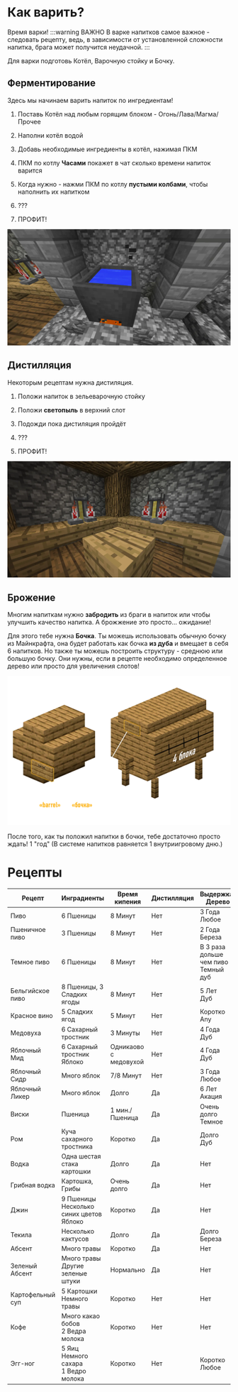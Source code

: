 # Как варить?

Время варки!
:::warning ВАЖНО
В варке напитков самое важное - следовать рецепту, ведь, в зависимости от установленной сложности напитка, брага может получится неудачной.
:::

Для варки подготовь Котёл, Варочную стойку и Бочку.

## Ферментирование

Здесь мы начинаем варить напиток по ингредиентам!

1. Поставь Котёл над любым горящим блоком - Огонь/Лава/Магма/Прочее

2. Наполни котёл водой

3. Добавь необходимые ингредиенты в котёл, нажимая ПКМ

4. ПКМ по котлу **Часами** покажет в чат сколько времени напиток варится

5. Когда нужно - нажми ПКМ по котлу **пустыми колбами**, чтобы наполнить их напитком

6. ???

7. ПРОФИТ!

![Fermetting](./public/brewing.webp)

## Дистилляция

Некоторым рецептам нужна дистиляция.

1. Положи напиток в зельеварочную стойку

2. Положи **светопыль** в верхний слот

3. Подожди пока дистиляция пройдёт

4. ???

5. ПРОФИТ!

![Distilling](./public/distilling.webp)

## Брожение

Многим напиткам нужно **забродить** из браги в напиток или чтобы улучшить качество напитка. А брожжение это просто... ожидание!

Для этого тебе нужна **Бочка**. Ты можешь использовать обычную бочку из Майнкрафта, она будет работать как бочка **из дуба** и вмещает в себя 6 напитков. Но также ты можешь построить структуру - среднюю или большую бочку. Они нужны, если в рецепте необходимо определенное дерево или просто для увеличения слотов!

![Бочки](./public/barrels_ru.webp)

После того, как ты положил напитки в бочки, тебе достаточно просто ждать! 1 "год" (В системе напитков равняется 1 внутриигровому дню.)


# Рецепты

| Рецепт       | Инградиенты                | Время кипения   | Дистилляция | Выдержка/Дерево | Уровень алкоголя | Эффекты |
|-------------|-------------|-----|-----|-------|-----|---|
| Пиво             | 6 Пшеницы                                      | 8 Минут               | Нет  | 3 Года<br>Любое          | I      |    |
| Пшеничное пиво   | 3 Пшеницы                                      | 8 Минут               | Нет  | 2 Года<br>Береза         | I      |    |
| Темное пиво      | 6 Пшеницы                                      | 8 Минут               | Нет  | В 3 раза дольше чем пиво<br>Темный дуб| I' |    |
| Бельгийское пиво | 8 Пшеницы, 3 Сладких ягоды                     | 8 Минут               | Нет  | 5 Лет<br>Дуб             | I'     |    |
| Красное вино     | 5 Сладких ягод                                 | 5 Минут               | Нет  | Коротко<br>Any           | I'     |    |
| Медовуха         | 6 Сахарный тростник                            | 3 Минуты              | Нет  | 4 Года<br>Дуб            | I'     |    |
| Яблочный Мид     | 6 Сахарный тростник<br>Яблоко                  | Одникаово с медовухой | Нет  | 4 Года<br>Дуб            | II     | +  |
| Яблочный Сидр    | Много яблок                                    | 7/8 Минут             | Нет  | 3 Года<br>Любое          | I'     |    |
| Яблочный Ликер   | Много яблок                                    | Долго                 | Да   | 6 Лет<br>Акация          | II'    |    |
| Виски            | Пшеница                                        | 1 мин./Пшеница        | Да   | Очень долго<br>Темное    | III'   |    |
| Ром              | Куча сахарного тростника                       | Коротко               | Да   | Долго<br>Дуб             | IIII   | +  |
| Водка            | Одна шестая стака картошки                     | Долго                 | Да   | Нет                      | III    | -  |
| Грибная водка    | Картошка, Грибы                                | Очень долго           | Да   | Нет                      | II'    | +- |
| Джин             | 9 Пшеницы<br>Несколько синих цветов<br>Яблоко  | Коротко               | Да   | Нет                      | III    |    |
| Текила           | Несколько кактусов                             | Долго                 | Да   | Долго<br>Береза          | III    |    |
| Абсент           | Много травы                                    | Коротко               | Да   | Нет                      | IIIII' | -  |
| Зеленый Абсент   | Много травы<br>Другие зеленые штуки            | Нормально             | Да   | Нет                      | IIIIII | +- |
| Картофельный суп | 5 Картошки<br>Немного травы                    | Коротко               | Нет  | Нет                      |        | +  |
| Кофе             | Много какао бобов<br>2 Ведра молока            | Коротко               | Нет  | Нет                      |        | ++ |
| Эгг-ног          | 5 Яиц<br>Немного сахара<br>1 Ведро молока      | Коротко               | Нет  | Коротко<br>Любое         | I'     |    |